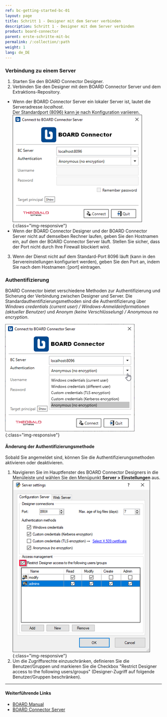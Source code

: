 ```yaml
---
ref: bc-getting-started-bc-01
layout: page
title: Schritt 1 - Designer mit dem Server verbinden
description: Schritt 1 - Designer mit dem Server verbinden
product: board-connector
parent: erste-schritte-mit-bc
permalink: /:collection/:path
weight: 1
lang: de_DE
---
```

### Verbindung zu einem Server
1. Starten Sie den BOARD Connector Designer.
2. Verbinden Sie den Designer mit dem BOARD Connector Server und dem Extraktions-Repository.
- Wenn der BOARD Connector Server ein lokaler Server ist, lautet die Serveradresse *localhost*.<br>
Der Standardport (8096) kann je nach Konfiguration variieren.  
![XU3_Designer_Connect](/img/content/board/bc_connect_screen.png){:class="img-responsive"}
- Wenn der BOARD Connector Designer und der BOARD Connector Server nicht auf demselben Rechner laufen, geben Sie den Hostnamen ein, auf dem der BOARD Connector Server läuft. Stellen Sie sicher, dass der Port nicht durch Ihre Firewall blockiert wird.
3. Wenn der Dienst nicht auf dem Standard-Port 8096 läuft (kann in den Servereinstellungen konfiguriert werden), geben Sie den Port an, indem Sie nach dem Hostnamen :[port] eintragen.

### Authentifizierung
BOARD Connector bietet verschiedene Methoden zur Authentifizierung und Sicherung der Verbindung zwischen Designer und Server. Die Standardauthentifizierungsmethoden sind die Authentifizierung über  *Windows credentials (current user) / Windows-Anmeldeinformationen (aktueller Benutzer)* und *Anonym (keine Verschlüsselung) / Anonymous no encryption*.

![XU3_Designer_Authentication](/img/content/board/bc_Designer_Authentication.png){:class="img-responsive"}

#### Änderung der Authentifizierungsmethode
Sobald Sie angemeldet sind, können Sie die Authentifizierungsmethoden aktivieren oder deaktivieren. <br>
1. Navigieren Sie im Hauptfenster des BOARD Connector Designers in die Menüleiste und wählen Sie den Menüpunkt **Server > Einstellungen** aus.  
![Server Einstellungen](/img/content/Server-Settings.png){:class="img-responsive"}
2. Um die Zugriffsrechte einzuschränken, definieren Sie die Benutzer/Gruppen und markieren Sie die Checkbox "Restrict Designer access to the following users/groups" (Designer-Zugriff auf folgende Benutzer/Gruppen beschränken).

****
#### Weiterführende Links
- [BOARD Manual](https://www.boardmanual.com/)
- [BOARD Connector Server](../server)

